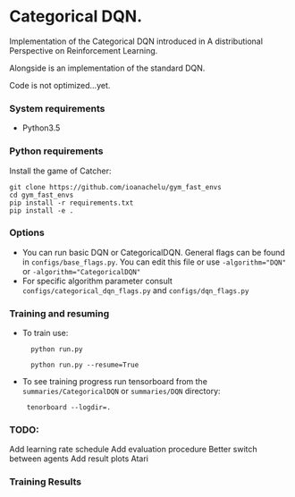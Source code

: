# Categorical DQN.

Implementation of the Categorical DQN introduced in A distributional Perspective on Reinforcement Learning.

Alongside is an implementation of the standard DQN.

Code is not optimized...yet.

### System requirements

* Python3.5

### Python requirements

Install the game of Catcher:

    git clone https://github.com/ioanachelu/gym_fast_envs
    cd gym_fast_envs
    pip install -r requirements.txt
    pip install -e .
    
### Options

* You can run basic DQN or CategoricalDQN. General flags can be found in ```configs/base_flags.py```. 
You can edit this file or use  ```-algorithm="DQN"``` or ```-algorithm="CategoricalDQN"```
* For specific algorithm parameter consult ```configs/categorical_dqn_flags.py``` and ```configs/dqn_flags.py```

### Training and resuming

* To train use:

        python run.py
        
        python run.py --resume=True
        
* To see training progress run tensorboard from the ```summaries/CategoricalDQN``` or ```summaries/DQN``` directory:
       
       tenorboard --logdir=.

### TODO:

Add learning rate schedule
Add evaluation procedure
Better switch between agents
Add result plots
Atari

### Training Results


